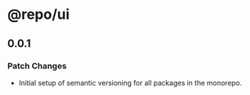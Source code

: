 # @repo/ui

## 0.0.1

### Patch Changes

- Initial setup of semantic versioning for all packages in the monorepo.
